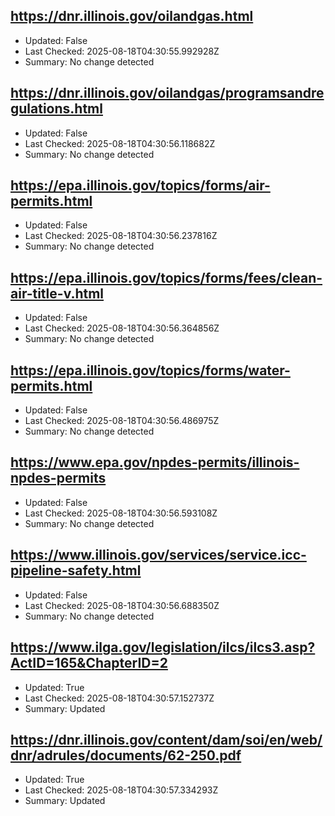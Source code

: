 ## https://dnr.illinois.gov/oilandgas.html
- Updated: False
- Last Checked: 2025-08-18T04:30:55.992928Z
- Summary: No change detected

## https://dnr.illinois.gov/oilandgas/programsandregulations.html
- Updated: False
- Last Checked: 2025-08-18T04:30:56.118682Z
- Summary: No change detected

## https://epa.illinois.gov/topics/forms/air-permits.html
- Updated: False
- Last Checked: 2025-08-18T04:30:56.237816Z
- Summary: No change detected

## https://epa.illinois.gov/topics/forms/fees/clean-air-title-v.html
- Updated: False
- Last Checked: 2025-08-18T04:30:56.364856Z
- Summary: No change detected

## https://epa.illinois.gov/topics/forms/water-permits.html
- Updated: False
- Last Checked: 2025-08-18T04:30:56.486975Z
- Summary: No change detected

## https://www.epa.gov/npdes-permits/illinois-npdes-permits
- Updated: False
- Last Checked: 2025-08-18T04:30:56.593108Z
- Summary: No change detected

## https://www.illinois.gov/services/service.icc-pipeline-safety.html
- Updated: False
- Last Checked: 2025-08-18T04:30:56.688350Z
- Summary: No change detected

## https://www.ilga.gov/legislation/ilcs/ilcs3.asp?ActID=165&ChapterID=2
- Updated: True
- Last Checked: 2025-08-18T04:30:57.152737Z
- Summary: Updated

## https://dnr.illinois.gov/content/dam/soi/en/web/dnr/adrules/documents/62-250.pdf
- Updated: True
- Last Checked: 2025-08-18T04:30:57.334293Z
- Summary: Updated

